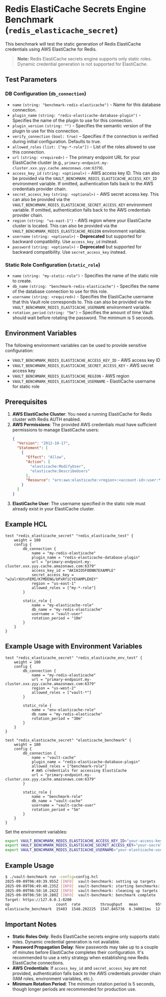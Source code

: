 # Redis ElastiCache Secrets Engine Benchmark (`redis_elasticache_secret`)

This benchmark will test the static generation of Redis ElastiCache credentials using AWS ElastiCache for Redis.

> **Note:** Redis ElastiCache secrets engine supports only static roles. Dynamic credential generation is not supported for ElastiCache.

## Test Parameters

### DB Configuration (`db_connection`)

- `name` `(string: "benchmark-redis-elasticache")` - Name for this database connection.
- `plugin_name` `(string: "redis-elasticache-database-plugin")` - Specifies the name of the plugin to use for this connection.
- `plugin_version` `(string: "")` - Specifies the semantic version of the plugin to use for this connection.
- `verify_connection` `(bool: true)` – Specifies if the connection is verified during initial configuration. Defaults to true.
- `allowed_roles` `(list: ["my-*-role"])` - List of the roles allowed to use this connection.
- `url` `(string: <required>)` - The primary endpoint URL for your ElastiCache cluster (e.g., `primary-endpoint.my-cluster.xxx.yyy.cache.amazonaws.com:6379`).
- `access_key_id` `(string: <optional>)` - AWS access key ID. This can also be provided via the `VAULT_BENCHMARK_REDIS_ELASTICACHE_ACCESS_KEY_ID` environment variable. If omitted, authentication falls back to the AWS credentials provider chain.
- `secret_access_key` `(string: <optional>)` - AWS secret access key. This can also be provided via the `VAULT_BENCHMARK_REDIS_ELASTICACHE_SECRET_ACCESS_KEY` environment variable. If omitted, authentication falls back to the AWS credentials provider chain.
- `region` `(string: "us-east-1")` - AWS region where your ElastiCache cluster is located. This can also be provided via the `VAULT_BENCHMARK_REDIS_ELASTICACHE_REGION` environment variable.
- `username` `(string: <optional>)` - **Deprecated** but supported for backward compatibility. Use `access_key_id` instead.
- `password` `(string: <optional>)` - **Deprecated** but supported for backward compatibility. Use `secret_access_key` instead.

### Static Role Configuration (`static_role`)

- `name` `(string: "my-static-role")` - Specifies the name of the static role to create.
- `db_name` `(string: "benchmark-redis-elasticache")` - Specifies the name of the database connection to use for this role.
- `username` `(string: <required>)` - Specifies the ElastiCache username that this Vault role corresponds to. This can also be provided via the `VAULT_BENCHMARK_REDIS_ELASTICACHE_USERNAME` environment variable.
- `rotation_period` `(string: "5m")` – Specifies the amount of time Vault should wait before rotating the password. The minimum is 5 seconds.

## Environment Variables

The following environment variables can be used to provide sensitive configuration:

- `VAULT_BENCHMARK_REDIS_ELASTICACHE_ACCESS_KEY_ID` - AWS access key ID
- `VAULT_BENCHMARK_REDIS_ELASTICACHE_SECRET_ACCESS_KEY` - AWS secret access key
- `VAULT_BENCHMARK_REDIS_ELASTICACHE_REGION` - AWS region
- `VAULT_BENCHMARK_REDIS_ELASTICACHE_USERNAME` - ElastiCache username for static role

## Prerequisites

1. **AWS ElastiCache Cluster**: You need a running ElastiCache for Redis cluster with Redis AUTH enabled.
2. **AWS Permissions**: The provided AWS credentials must have sufficient permissions to manage ElastiCache users:
   ```json
   {
     "Version": "2012-10-17",
     "Statement": [
       {
         "Effect": "Allow",
         "Action": [
           "elasticache:ModifyUser",
           "elasticache:DescribeUsers"
         ],
         "Resource": "arn:aws:elasticache:<region>:<account-id>:user:*"
       }
     ]
   }
   ```
3. **ElastiCache User**: The username specified in the static role must already exist in your ElastiCache cluster.

## Example HCL

```hcl
test "redis_elasticache_secret" "redis_elasticache_test" {
    weight = 100
    config {
        db_connection {
            name = "my-redis-elasticache"
            plugin_name = "redis-elasticache-database-plugin"
            url = "primary-endpoint.my-cluster.xxx.yyy.cache.amazonaws.com:6379"
            access_key_id = "AKIAIOSFODNN7EXAMPLE"
            secret_access_key = "wJalrXUtnFEMI/K7MDENG/bPxRfiCYEXAMPLEKEY"
            region = "us-east-1"
            allowed_roles = ["my-*-role"]
        }
        
        static_role {
            name = "my-elasticache-role"
            db_name = "my-redis-elasticache"
            username = "vault-user"
            rotation_period = "10m"
        }
    }
}
```

## Example Usage with Environment Variables

```hcl
test "redis_elasticache_secret" "redis_elasticache_env_test" {
    weight = 100
    config {
        db_connection {
            name = "my-redis-elasticache"
            url = "primary-endpoint.my-cluster.xxx.yyy.cache.amazonaws.com:6379"
            region = "us-west-2"
            allowed_roles = ["vault-*"]
        }
        
        static_role {
            name = "env-elasticache-role"
            db_name = "my-redis-elasticache"
            rotation_period = "30m"
        }
    }
}

test "redis_elasticache_secret" "elasticache_benchmark" {
    weight = 100
    config {
        db_connection {
            name = "vault-cache"
            plugin_name = "redis-elasticache-database-plugin"
            allowed_roles = ["benchmark-role"]
            # AWS credentials for accessing ElastiCache
            url = "primary-endpoint.my-cluster.xxx.yyy.cache.amazonaws.com:6379"
        }

        static_role {
            name = "benchmark-role"
            db_name = "vault-cache"
            username = "vault-cache-user"
	        rotation_period = "5m"
        }
    }
}
```

Set the environment variables:
```bash
export VAULT_BENCHMARK_REDIS_ELASTICACHE_ACCESS_KEY_ID="your-access-key"
export VAULT_BENCHMARK_REDIS_ELASTICACHE_SECRET_ACCESS_KEY="your-secret-key"
export VAULT_BENCHMARK_REDIS_ELASTICACHE_USERNAME="your-elasticache-user"
```

## Example Usage

```bash
$ ./vault-benchmark run -config=config.hcl
2025-09-09T06:49:39.955Z [INFO]  vault-benchmark: setting up targets
2025-09-09T06:49:40.235Z [INFO]  vault-benchmark: starting benchmarks: duration=10s
2025-09-09T06:50:10.242Z [INFO]  vault-benchmark: cleaning up targets
2025-09-09T06:50:10.288Z [INFO]  vault-benchmark: benchmark complete
Target: https://127.0.0.1:8200
op                     count  rate         throughput   mean        95th%        99th%        successRatio
elasticache_benchmark  15483  1548.202225  1547.845736  6.340021ms  12.567514ms  19.445834ms  100.00%
```

## Important Notes

- **Static Roles Only**: Redis ElastiCache secrets engine only supports static roles. Dynamic credential generation is not available.
- **Password Propagation Delay**: New passwords may take up to a couple of minutes before ElastiCache completes their configuration. It's recommended to use a retry strategy when establishing new Redis ElastiCache connections.
- **AWS Credentials**: If `access_key_id` and `secret_access_key` are not provided, authentication falls back to the AWS credentials provider chain (IAM roles, environment variables, etc.).
- **Minimum Rotation Period**: The minimum rotation period is 5 seconds, though longer periods are recommended for production use.
